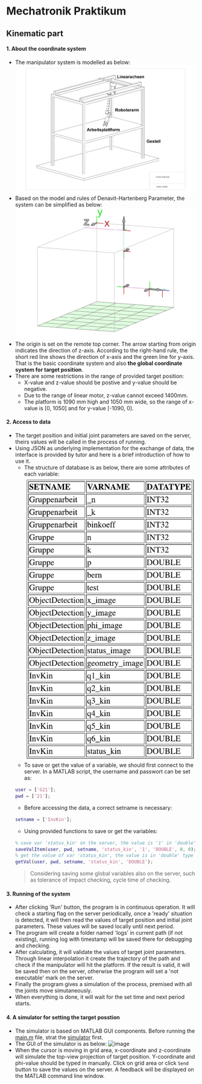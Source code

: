# Mechatronik Praktikum
## Kinematic part
#### 1. About the coordinate system
* The manipulator system is modelled as below: 
![image](https://github.com/wenyi1994/Mechatronik_Praktikum/blob/master/model.jpg) 
* Based on the model and rules of Denavit-Hartenberg Parameter, the system can be simplified as below: 
![image](https://github.com/wenyi1994/Mechatronik_Praktikum/blob/master/coordinate.jpg)
* The origin is set on the remote top corner. The arrow starting from origin indicates the direction of z-axis. According to the right-hand rule, the short red line shows the direction of x-axis and the green line for y-axis. That is the basic coordinate system and also **the global coordinate system for target position**.
* There are some restrictions in the range of provided target position: 
    + X-value and z-value should be postive and y-value should be negative. 
    + Due to the range of linear motor, z-value cannot exceed 1400mm.
    + The platform is 1090 mm high and 1050 mm wide, so the range of x-value is [0, 1050] and for y-value [-1090, 0].
#### 2. Access to data
* The target position and initial joint parameters are saved on the server, theirs values will be called in the process of running.
* Using JSON as underlying implementation for the exchange of data, the interface is provided by tutor and here is a brief introduction of how to use it.
    + The structure of database is as below, there are some attributes of each variable: 
    ![image](https://github.com/wenyi1994/Mechatronik_Praktikum/blob/master/MTP2017/database.png) 
    + To save or get the value of a variable, we should first connect to the server. In a MATLAB script, the username and passwort can be set as: 
    ```MATLAB
    user = ['G21'];
    pwd = ['21'];
    ```
    + Before accessing the data, a correct setname is necessary:
    ```MATLAB
    setname = ['InvKin'];
    ```
    + Using provided functions to save or get the variables:
    ```MATLAB
    % save var 'status_kin' on the server, the value is '1' in 'double' type
    saveValItem(user, pwd, setname, 'status_kin', '1', 'DOUBLE', 0, 0);
    % get the value of var 'status_kin', the value is in 'double' type
    getVal(user, pwd, setname, 'status_kin', 'DOUBLE');
    ```
    > Considering saving some global variables also on the server, such as tolerance of impact checking, cycle time of checking.
#### 3. Running of the system
* After clicking 'Run' button, the program is in continuous operation. It will check a starting flag on the server periodically, once a 'ready' situation is detected, it will then read the values of target position and initial joint parameters. These values will be saved locally until next period.
* The program will create a folder named 'logs' in current path (if not existing), running log with timestamp will be saved there for debugging and checking.
* After calculating, it will validate the values of target joint parameters. Through linear interpolation it create the trajectory of the path and check if the manipulator will hit the platform. If the result is valid, it will be saved then on the server, otherwise the program will set a 'not executable' mark on the server.
* Finally the program gives a simulation of the process, premised with all the joints move simutaneously.
* When everything is done, it will wait for the set time and next period starts.
#### 4. A simulator for setting the target posstion
* The simulator is based on MATLAB GUI components. Before running the [main.m](https://github.com/wenyi1994/Mechatronik_Praktikum/blob/master/Main/main.m) file, strat the [simulator](https://github.com/wenyi1994/Mechatronik_Praktikum/blob/master/Main/position_simu.m) first. 
* The GUI of the simulator is as below: ![image](https://github.com/wenyi1994/Mechatronik_Praktikum/blob/master/Pos_Simu.gif) 
* When the cursor is moving in grid area, x-coordinate and z-coordinate will simulate the top-view projection of target position. Y-coordinate and phi-value should be typed in manually. Click on grid area or click `Send` button to save the values on the server. A feedback will be displayed on the MATLAB command line window.
